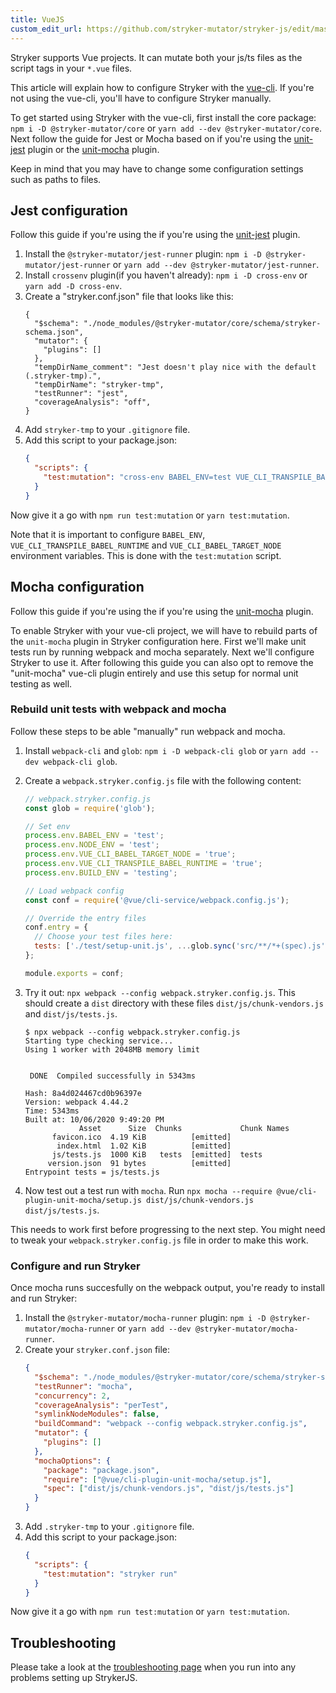 ```yaml
---
title: VueJS
custom_edit_url: https://github.com/stryker-mutator/stryker-js/edit/master/docs/guides/vuejs.md
---
```


Stryker supports Vue projects. It can mutate both your js/ts files as the script tags in your `*.vue` files.

This article will explain how to configure Stryker with the [vue-cli](https://github.com/vuejs/vue-cli). If you're not using the vue-cli, you'll have to configure Stryker manually.

To get started using Stryker with the vue-cli, first install the core package: `npm i -D @stryker-mutator/core` or `yarn add --dev @stryker-mutator/core`. Next follow the guide for Jest or Mocha based on if you're using the [unit-jest](https://cli.vuejs.org/core-plugins/unit-jest.html) plugin or the [unit-mocha](https://cli.vuejs.org/core-plugins/unit-mocha.html) plugin.

Keep in mind that you may have to change some configuration settings such as paths to files.

## Jest configuration

Follow this guide if you're using the if you're using the [unit-jest](https://cli.vuejs.org/core-plugins/unit-jest.html) plugin.

1. Install the `@stryker-mutator/jest-runner` plugin: `npm i -D @stryker-mutator/jest-runner` or `yarn add --dev @stryker-mutator/jest-runner`.
1. Install `crossenv` plugin(if you haven't already): `npm i -D cross-env` or `yarn add -D cross-env`.
1. Create a "stryker.conf.json" file that looks like this:
   ```
   {
     "$schema": "./node_modules/@stryker-mutator/core/schema/stryker-schema.json",
     "mutator": {
       "plugins": []
     },
     "tempDirName_comment": "Jest doesn't play nice with the default (.stryker-tmp).",
     "tempDirName": "stryker-tmp",
     "testRunner": "jest",
     "coverageAnalysis": "off",
   }
   ```
1. Add `stryker-tmp` to your `.gitignore` file.
1. Add this script to your package.json:
   ```json
   {
     "scripts": {
       "test:mutation": "cross-env BABEL_ENV=test VUE_CLI_TRANSPILE_BABEL_RUNTIME=true VUE_CLI_BABEL_TARGET_NODE=true VUE_CLI_BABEL_TRANSPILE_MODULES=true stryker run"
     }
   }
   ```

Now give it a go with `npm run test:mutation` or `yarn test:mutation`.

Note that it is important to configure `BABEL_ENV`, `VUE_CLI_TRANSPILE_BABEL_RUNTIME` and `VUE_CLI_BABEL_TARGET_NODE` environment variables. This is done with the `test:mutation` script.

## Mocha configuration

Follow this guide if you're using the if you're using the [unit-mocha](https://cli.vuejs.org/core-plugins/unit-mocha.html) plugin.

To enable Stryker with your vue-cli project, we will have to rebuild parts of the `unit-mocha` plugin in Stryker configuration here. First we'll make unit tests run by running webpack and mocha separately. Next we'll configure Stryker to use it. After following this guide you can also opt to remove the "unit-mocha" vue-cli plugin entirely and use this setup for normal unit testing as well.

### Rebuild unit tests with webpack and mocha

Follow these steps to be able "manually" run webpack and mocha.

1. Install `webpack-cli` and `glob`: `npm i -D webpack-cli glob` or `yarn add --dev webpack-cli glob`.
2. Create a `webpack.stryker.config.js` file with the following content:

   ```js
   // webpack.stryker.config.js
   const glob = require('glob');

   // Set env
   process.env.BABEL_ENV = 'test';
   process.env.NODE_ENV = 'test';
   process.env.VUE_CLI_BABEL_TARGET_NODE = 'true';
   process.env.VUE_CLI_TRANSPILE_BABEL_RUNTIME = 'true';
   process.env.BUILD_ENV = 'testing';

   // Load webpack config
   const conf = require('@vue/cli-service/webpack.config.js');

   // Override the entry files
   conf.entry = {
     // Choose your test files here:
     tests: ['./test/setup-unit.js', ...glob.sync('src/**/*+(spec).js').map((fileName) => `./${fileName}`)],
   };

   module.exports = conf;
   ```

3. Try it out: `npx webpack --config webpack.stryker.config.js`. This should create a `dist` directory with these files `dist/js/chunk-vendors.js` and `dist/js/tests.js`.

   ```
   $ npx webpack --config webpack.stryker.config.js
   Starting type checking service...
   Using 1 worker with 2048MB memory limit


    DONE  Compiled successfully in 5343ms

   Hash: 8a4d024467cd0b96397e
   Version: webpack 4.44.2
   Time: 5343ms
   Built at: 10/06/2020 9:49:20 PM
               Asset      Size  Chunks             Chunk Names
         favicon.ico  4.19 KiB          [emitted]
          index.html  1.02 KiB          [emitted]
         js/tests.js  1000 KiB   tests  [emitted]  tests
        version.json  91 bytes          [emitted]
   Entrypoint tests = js/tests.js
   ```

4. Now test out a test run with `mocha`. Run `npx mocha --require @vue/cli-plugin-unit-mocha/setup.js dist/js/chunk-vendors.js dist/js/tests.js`.

This needs to work first before progressing to the next step. You might need to tweak your `webpack.stryker.config.js` file in order to make this work.

### Configure and run Stryker

Once mocha runs succesfully on the webpack output, you're ready to install and run Stryker:

1. Install the `@stryker-mutator/mocha-runner` plugin: `npm i -D @stryker-mutator/mocha-runner` or `yarn add --dev @stryker-mutator/mocha-runner`.
2. Create your `stryker.conf.json` file:
   ```json
   {
     "$schema": "./node_modules/@stryker-mutator/core/schema/stryker-schema.json",
     "testRunner": "mocha",
     "concurrency": 2,
     "coverageAnalysis": "perTest",
     "symlinkNodeModules": false,
     "buildCommand": "webpack --config webpack.stryker.config.js",
     "mutator": {
       "plugins": []
     },
     "mochaOptions": {
       "package": "package.json",
       "require": ["@vue/cli-plugin-unit-mocha/setup.js"],
       "spec": ["dist/js/chunk-vendors.js", "dist/js/tests.js"]
     }
   }
   ```
3. Add `.stryker-tmp` to your `.gitignore` file.
4. Add this script to your package.json:
   ```json
   {
     "scripts": {
       "test:mutation": "stryker run"
     }
   }
   ```

Now give it a go with `npm run test:mutation` or `yarn test:mutation`.

## Troubleshooting

Please take a look at the [troubleshooting page](../troubleshooting.md) when you run into any problems setting up StrykerJS.